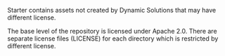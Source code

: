 Starter contains assets not created by Dynamic Solutions that may have different license.

The base level of the repository is licensed under Apache 2.0. There are separate license files (LICENSE) for each directory which is restricted by different license.